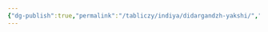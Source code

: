 ```yaml
---
{"dg-publish":true,"permalink":"/tabliczy/indiya/didargandzh-yakshi/","dgPassFrontmatter":true}
---
```



